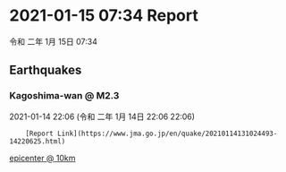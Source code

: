 # 2021-01-15 07:34 Report
令和 二年 1月 15日 07:34

## Earthquakes
### Kagoshima-wan @ M2.3
2021-01-14 22:06 (令和 二年 1月 14日 22:06 22:06)
  
        [Report Link](https://www.jma.go.jp/en/quake/20210114131024493-14220625.html)  
[epicenter @ 10km](https://www.google.com/maps/place/31°24'00%22+130°36'00%22/@31.4,130.6,17z/data=!3m1!4b1!4m5!3m4!1s0x0:0x0!8m2!3d31.4!4d130.6)